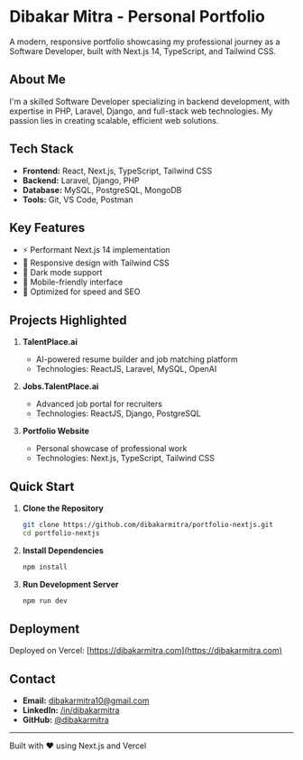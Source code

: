 # Dibakar Mitra - Personal Portfolio

A modern, responsive portfolio showcasing my professional journey as a Software Developer, built with Next.js 14, TypeScript, and Tailwind CSS.

## About Me

I'm a skilled Software Developer specializing in backend development, with expertise in PHP, Laravel, Django, and full-stack web technologies. My passion lies in creating scalable, efficient web solutions.

## Tech Stack

- **Frontend:** React, Next.js, TypeScript, Tailwind CSS
- **Backend:** Laravel, Django, PHP
- **Database:** MySQL, PostgreSQL, MongoDB
- **Tools:** Git, VS Code, Postman

## Key Features

- ⚡️ Performant Next.js 14 implementation
- 🎨 Responsive design with Tailwind CSS
- 🌙 Dark mode support
- 📱 Mobile-friendly interface
- 🚀 Optimized for speed and SEO

## Projects Highlighted

1. **TalentPlace.ai**
   - AI-powered resume builder and job matching platform
   - Technologies: ReactJS, Laravel, MySQL, OpenAI

2. **Jobs.TalentPlace.ai**
   - Advanced job portal for recruiters
   - Technologies: ReactJS, Django, PostgreSQL

3. **Portfolio Website**
   - Personal showcase of professional work
   - Technologies: Next.js, TypeScript, Tailwind CSS

## Quick Start

1. **Clone the Repository**
   ```bash
   git clone https://github.com/dibakarmitra/portfolio-nextjs.git
   cd portfolio-nextjs
   ```

2. **Install Dependencies**
   ```bash
   npm install
   ```

3. **Run Development Server**
   ```bash
   npm run dev
   ```

## Deployment

Deployed on Vercel: [https://dibakarmitra.com](https://dibakarmitra.com)

## Contact

- **Email:** dibakarmitra10@gmail.com
- **LinkedIn:** [/in/dibakarmitra](https://linkedin.com/in/dibakarmitra)
- **GitHub:** [@dibakarmitra](https://github.com/dibakarmitra)

---

Built with ❤️ using Next.js and Vercel